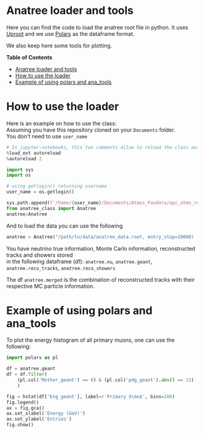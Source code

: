 # Anatree loader and tools

Here you can find the code to load the anatree root file in python. 
It uses [Uproot](https://uproot.readthedocs.io/en/latest/basic.html) and we use [Polars](https://pola-rs.github.io/polars-book/user-guide/) as the dataframe format. 

We also keep here some tools for plotting.

<!-- markdown-toc start - Don't edit this section. Run M-x markdown-toc-refresh-toc -->
**Table of Contents**

- [Anatree loader and tools](#anatree-loader-and-tools)
- [How to use the loader](#how-to-use-the-loader)
- [Example of using polars and ana_tools](#example-of-using-polars-and-ana_tools)

<!-- markdown-toc end -->

# How to use the loader

Here is an example on how to use the class:  
Assuming you have this repository cloned on your `Documents` folder.  
You don't need to use `user_name`

``` python
# In jupyter-notebooks, this two comments allow to reload the class automatically in case of changes
%load_ext autoreload
%autoreload 2

import sys
import os

# using getlogin() returning username
user_name = os.getlogin()

sys.path.append(f'/home/{user_name}/Documents/Atmos_Pandora/apc_atmo_repo/Anatree/')
from anatree_class import Anatree
anatree:Anatree
```

And to load the data you can use the following

``` python
anatree = Anatree("/path/to/data/anatree_data.root, entry_stop=10000)
```

You have neutrino true information, Monte Carlo information, reconstructed tracks and showers stored  
in the following dataframe (df): `anatree.nu`, `anatree.geant`, `anatree.reco_tracks`, `anatree.reco_showers`

The df `anatree.merged` is the combination of reconstructed tracks with their respective MC particle information.

# Example of using polars and ana_tools

To plot the energy histogram of all primary muons, one can use the following:

``` python
import polars as pl

df = anatree.geant
df = df.filter(
    (pl.col('Mother_geant') == 0) & (pl.col('pdg_geant').abs() == 13)
    )

fig = hstat(df['Eng_geant'], label=r'Primary $\mu$', bins=200)
fig.legend()
ax = fig.gca()
ax.set_xlabel('Energy (GeV)')
ax.set_ylabel('Entries')
fig.show()
```




